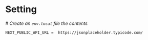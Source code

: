 # Setting

_# Create an `env.local` file the contents_

`` NEXT_PUBLIC_API_URL =  https://jsonplaceholder.typicode.com/ ``


